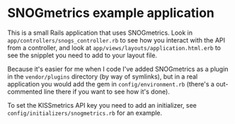 # SNOGmetrics example application

This is a small Rails application that uses SNOGmetrics. Look in `app/controllers/snogs_controller.rb` to see how you interact with the API from a controller, and look at `app/views/layouts/application.html.erb` to see the snipplet you need to add to your layout file.

Because it's easier for me when I code I've added SNOGmetrics as a plugin in the `vendor/plugins` directory (by way of symlinks), but in a real application you would add the gem in `config/environment.rb` (there's a out-commented line there if you want to see how it's done).

To set the KISSmetrics API key you need to add an initializer, see `config/initializers/snogmetrics.rb` for an example.
